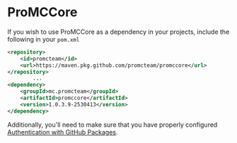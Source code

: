 # ProMCCore

If you wish to use ProMCCore as a dependency in your projects, include the following in your `pom.xml`

```xml
<repository>
    <id>promcteam</id>
    <url>https://maven.pkg.github.com/promcteam/promccore</url>
</repository>
        ...
<dependency>
    <groupId>mc.promcteam</groupId>
    <artifactId>promccore</artifactId>
    <version>1.0.3.9-2530413</version>
</dependency>
```

Additionally, you'll need to make sure that you have properly configured [Authentication with GitHub Packages](https://docs.github.com/en/packages/working-with-a-github-packages-registry/working-with-the-apache-maven-registry#authenticating-to-github-packages).
